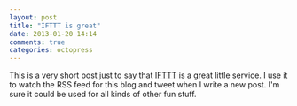 ```yaml
---
layout: post
title: "IFTTT is great"
date: 2013-01-20 14:14
comments: true
categories: octopress
---
```

This is a very short post just to say that 
[IFTTT](http://ifttt.com/)
is a great little service.
I use it to watch the RSS feed for this blog
and tweet when I write a new post.
I'm sure it could be used for all kinds of other fun stuff.
